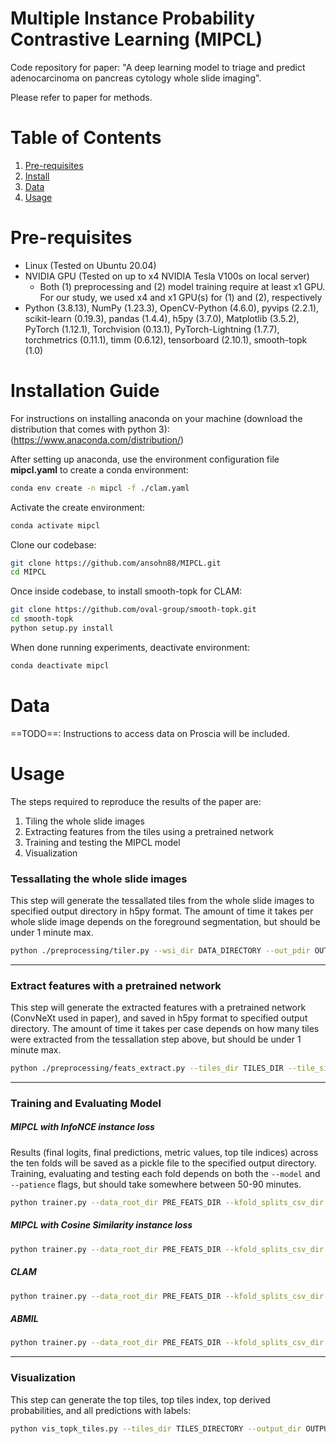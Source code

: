 # Multiple Instance Probability Contrastive Learning (MIPCL)

Code repository for paper: "A deep learning model to triage and predict adenocarcinoma on pancreas cytology whole slide imaging".

Please refer to paper for methods.

# Table of Contents

1. [Pre-requisites](#pre-requisites)
2. [Install](#Install)
3. [Data](#data)
4. [Usage](#usage)

# Pre-requisites

* Linux (Tested on Ubuntu 20.04)
* NVIDIA GPU (Tested on up to x4 NVIDIA Tesla V100s on local server)
  * Both (1) preprocessing and (2) model training require at least x1 GPU. For our study, we used x4 and x1 GPU(s) for (1) and (2), respectively
* Python (3.8.13), NumPy (1.23.3), OpenCV-Python (4.6.0), pyvips (2.2.1), scikit-learn (0.19.3), pandas (1.4.4), h5py (3.7.0), Matplotlib (3.5.2), PyTorch (1.12.1), Torchvision (0.13.1), PyTorch-Lightning (1.7.7), torchmetrics (0.11.1), timm (0.6.12), tensorboard (2.10.1), smooth-topk (1.0)

# Installation Guide

For instructions on installing anaconda on your machine (download the distribution that comes with python 3): (<https://www.anaconda.com/distribution/>)

After setting up anaconda, use the environment configuration file **mipcl.yaml** to create a conda environment:

```sh
conda env create -n mipcl -f ./clam.yaml
```

Activate the create environment:

```sh
conda activate mipcl
```

Clone our codebase:

```sh
git clone https://github.com/ansohn88/MIPCL.git
cd MIPCL
```

Once inside codebase, to install smooth-topk for CLAM:

```sh
git clone https://github.com/oval-group/smooth-topk.git
cd smooth-topk
python setup.py install
```

When done running experiments, deactivate environment:

```sh
conda deactivate mipcl
```

# Data

==TODO==: Instructions to access data on Proscia will be included.

# Usage

The steps required to reproduce the results of the paper are:

1. Tiling the whole slide images
2. Extracting features from the tiles using a pretrained network
3. Training and testing the MIPCL model
4. Visualization

### Tessallating the whole slide images

This step will generate the tessallated tiles from the whole slide images to specified output directory in h5py format. The amount of time it takes per whole slide image depends on the foreground segmentation, but should be under 1 minute max.

```sh
python ./preprocessing/tiler.py --wsi_dir DATA_DIRECTORY --out_pdir OUTPUT_DIRECTORY --csv FNAME_LBL_CSV --z Z_LEVEL --n_jobs NUM_CORES
```

---------------------------------------

### Extract features with a pretrained network

This step will generate the extracted features with a pretrained network (ConvNeXt used in paper), and saved in h5py format to specified output directory. The amount of time it takes per case depends on how many tiles were extracted from the tessallation step above, but should be under 1 minute max.

```sh
python ./preprocessing/feats_extract.py --tiles_dir TILES_DIR --tile_size TILE_SIZE --out_pdir OUTPUT_DIRECTORY --class_path FNAME_LBL_CSV --model_name MODEL_NAME --z_stack USE_ALL_Z --z_level Z_LEVEL --device_ids GPU_IDS
```

---------------------------------------------

### Training and Evaluating Model

##### MIPCL with InfoNCE instance loss

Results (final logits, final predictions, metric values, top tile indices) across the ten folds will be saved as a pickle file to the specified output directory. Training, evaluating and testing each fold depends on both the `--model` and `--patience` flags, but should take somewhere between 50-90 minutes.

```sh
python trainer.py --data_root_dir PRE_FEATS_DIR --kfold_splits_csv_dir CSV_SPLITS_FILE --results_dir RESULTS_DIR --model MODEL --bag_weight BAG_WT --in_channels INPUT_DIM --intermediate_dim INTER_DIM --stain_info USE_STAIN_INFO --drop USE_DROPOUT --mipcl_temp TEMP --mipcl_thresh P_THRESH
```

##### MIPCL with Cosine Similarity instance loss

```sh
python trainer.py --data_root_dir PRE_FEATS_DIR --kfold_splits_csv_dir CSV_SPLITS_FILE --results_dir RESULTS_DIR --model MODEL --bag_weight BAG_WT --in_channels INPUT_DIM --intermediate_dim INTER_DIM --stain_info USE_STAIN_INFO --drop USE_DROPOUT --mipcl_alpha CS_ALPHA
```

##### CLAM

```sh
python trainer.py --data_root_dir PRE_FEATS_DIR --kfold_splits_csv_dir CSV_SPLITS_FILE --results_dir RESULTS_DIR --model MODEL --bag_weight BAG_WT --in_channels INPUT_DIM --intermediate_dim INTER_DIM --stain_info USE_STAIN_INFO --drop USE_DROPOUT --clam_topk TOP_K --clam_inst_loss SVM_OR_CE
```

##### ABMIL

```sh
python trainer.py --data_root_dir PRE_FEATS_DIR --kfold_splits_csv_dir CSV_SPLITS_FILE --results_dir RESULTS_DIR --model MODEL --bag_weight BAG_WT --in_channels INPUT_DIM --intermediate_dim INTER_DIM --stain_info USE_STAIN_INFO --drop USE_DROPOUT
```

------------

### Visualization

This step can generate the top tiles, top tiles index, top derived probabilities, and all predictions with labels:

```sh
python vis_topk_tiles.py --tiles_dir TILES_DIRECTORY --output_dir OUTPUT_DIRECTORY --model_results MODEL_FOLD_RESULTS_PATH --fold_num FOLD_NUM --get_all_preds RETURN_FOLD_PREDS --get_top_ids RETURN_FOLD_TILE_IDS --get_top_probs RETURN_FOLD_TOP_PROBS --which_metric RETRIEVE_METRIC
```
